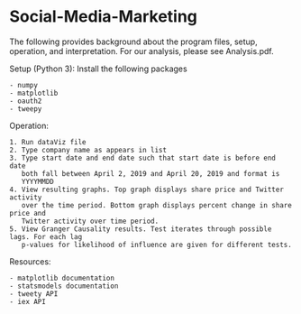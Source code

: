 # Social-Media-Marketing

The following provides background about the program files, setup, operation, and interpretation.
For our analysis, please see Analysis.pdf.

Setup (Python 3):
Install the following packages

	- numpy
	- matplotlib
	- oauth2
	- tweepy

Operation:

	1. Run dataViz file
	2. Type company name as appears in list
	3. Type start date and end date such that start date is before end date
	   both fall between April 2, 2019 and April 20, 2019 and format is 
	   YYYYMMDD
	4. View resulting graphs. Top graph displays share price and Twitter activity
	   over the time period. Bottom graph displays percent change in share price and 
	   Twitter activity over time period.
	5. View Granger Causality results. Test iterates through possible lags. For each lag
	   p-values for likelihood of influence are given for different tests.


Resources:

	- matplotlib documentation
	- statsmodels documentation
	- tweety API
	- iex API
